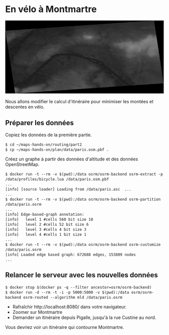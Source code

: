 En vélo à Montmartre
===

![Altitudes de Paris](paris.png)

Nous allons modifier le calcul d'itinéraire pour minimiser les montées et descentes en vélo.

Préparer les données
----

Copiez les données de la première partie.

```
$ cd ~/maps-hands-on/routing/part2
$ cp ~/maps-hands-on/plan/data/paris.osm.pbf .
```

Créez un graphe à partir des données d'altitude et des données OpenStreetMap.

```
$ docker run -t --rm -v $(pwd):/data osrm/osrm-backend osrm-extract -p /data/profiles/bicycle.lua /data/paris.osm.pbf
...
[info] [source loader] Loading from /data/paris.asc  ... 
...
$ docker run -t --rm -v $(pwd):/data osrm/osrm-backend osrm-partition /data/paris.osrm
...
[info] Edge-based-graph annotation:
[info]   level 1 #cells 560 bit size 10
[info]   level 2 #cells 52 bit size 6
[info]   level 3 #cells 4 bit size 3
[info]   level 4 #cells 1 bit size 1
...
$ docker run -t --rm -v $(pwd):/data osrm/osrm-backend osrm-customize /data/paris.osrm
[info] Loaded edge based graph: 672688 edges, 153809 nodes
...
```

Relancer le serveur avec les nouvelles données
---

```
$ docker stop $(docker ps -q --filter ancestor=osrm/osrm-backend)
$ docker run -d --rm -t -i -p 5000:5000 -v $(pwd):/data osrm/osrm-backend osrm-routed --algorithm mld /data/paris.osrm
```

- Rafraîchir http://localhost:8080/ dans votre navigateur.
- Zoomer sur Montmartre
- Demander un itinéraire depuis Pigalle, jusqu'à la rue Custine au nord.

Vous devriez voir un itinéraire qui contourne Montmartre.
